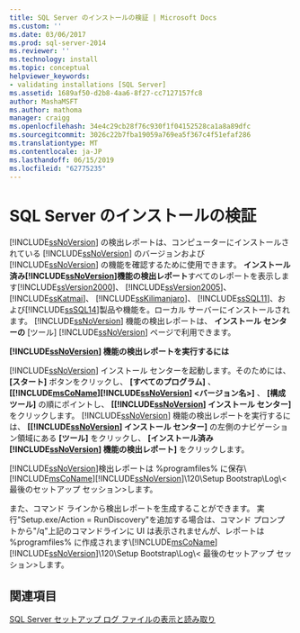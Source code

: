 ```yaml
---
title: SQL Server のインストールの検証 | Microsoft Docs
ms.custom: ''
ms.date: 03/06/2017
ms.prod: sql-server-2014
ms.reviewer: ''
ms.technology: install
ms.topic: conceptual
helpviewer_keywords:
- validating installations [SQL Server]
ms.assetid: 1689af50-d2b8-4aa6-8f27-cc7127157fc8
author: MashaMSFT
ms.author: mathoma
manager: craigg
ms.openlocfilehash: 34e4c29cb28f76c930f1f04152528ca1a8a89dfc
ms.sourcegitcommit: 3026c22b7fba19059a769ea5f367c4f51efaf286
ms.translationtype: MT
ms.contentlocale: ja-JP
ms.lasthandoff: 06/15/2019
ms.locfileid: "62775235"
---
```

# <a name="validate-a-sql-server-installation"></a>SQL Server のインストールの検証
  [!INCLUDE[ssNoVersion](../../includes/ssnoversion-md.md)] の検出レポートは、コンピューターにインストールされている [!INCLUDE[ssNoVersion](../../includes/ssnoversion-md.md)] のバージョンおよび [!INCLUDE[ssNoVersion](../../includes/ssnoversion-md.md)] の機能を確認するために使用できます。 **インストール済み[!INCLUDE[ssNoVersion](../../includes/ssnoversion-md.md)]機能の検出レポート**すべてのレポートを表示します[!INCLUDE[ssVersion2000](../../includes/ssversion2000-md.md)]、 [!INCLUDE[ssVersion2005](../../includes/ssversion2005-md.md)]、 [!INCLUDE[ssKatmai](../../includes/sskatmai-md.md)]、 [!INCLUDE[ssKilimanjaro](../../includes/sskilimanjaro-md.md)]、 [!INCLUDE[ssSQL11](../../includes/sssql11-md.md)]、および[!INCLUDE[ssSQL14](../../includes/sssql14-md.md)]製品や機能を。ローカル サーバーにインストールされます。 [!INCLUDE[ssNoVersion](../../includes/ssnoversion-md.md)] 機能の検出レポートは、 **インストール センターの** [ツール] [!INCLUDE[ssNoVersion](../../includes/ssnoversion-md.md)] ページで利用できます。  
  
 **[!INCLUDE[ssNoVersion](../../includes/ssnoversion-md.md)] 機能の検出レポートを実行するには**  
  
 [!INCLUDE[ssNoVersion](../../includes/ssnoversion-md.md)] インストール センターを起動します。そのためには、 **[スタート]** ボタンをクリックし、 **[すべてのプログラム]** 、 **[[!INCLUDE[msCoName](../../includes/msconame-md.md)][!INCLUDE[ssNoVersion](../../includes/ssnoversion-md.md)] \<バージョン名>]** 、 **[構成ツール]** の順にポイントし、 **[[!INCLUDE[ssNoVersion](../../includes/ssnoversion-md.md)] インストール センター]** をクリックします。 [!INCLUDE[ssNoVersion](../../includes/ssnoversion-md.md)] 機能の検出レポートを実行するには、 **[[!INCLUDE[ssNoVersion](../../includes/ssnoversion-md.md)] インストール センター]** の左側のナビゲーション領域にある **[ツール]** をクリックし、 **[インストール済み [!INCLUDE[ssNoVersion](../../includes/ssnoversion-md.md)] 機能の検出レポート]** をクリックします。  
  
 [!INCLUDE[ssNoVersion](../../includes/ssnoversion-md.md)]検出レポートは %programfiles% に保存\\[!INCLUDE[msCoName](../../includes/msconame-md.md)][!INCLUDE[ssNoVersion](../../includes/ssnoversion-md.md)]\120\Setup Bootstrap\Log\\< 最後のセットアップ セッション\>します。  
  
 また、コマンド ラインから検出レポートを生成することができます。 実行"Setup.exe/Action = RunDiscovery"を追加する場合は、コマンド プロンプトから"/q"上記のコマンドラインに UI は表示されませんが、レポートは %programfiles% に作成されます\\[!INCLUDE[msCoName](../../includes/msconame-md.md)][!INCLUDE[ssNoVersion](../../includes/ssnoversion-md.md)]\120\Setup Bootstrap\Log\\< 最後のセットアップ セッション\>します。  
  
## <a name="see-also"></a>関連項目  
 [SQL Server セットアップ ログ ファイルの表示と読み取り](view-and-read-sql-server-setup-log-files.md)  
  
  
